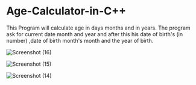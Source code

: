 # Age-Calculator-in-C++
This Program will calculate age in days months and in years. The program ask for current date month and year and after this his date of birth's (in number) ,date of birth month's month and the year of birth.




![Screenshot (16)](https://user-images.githubusercontent.com/68479220/163302071-40551a73-5b98-4160-851b-b170f0213f24.png)




![Screenshot (15)](https://user-images.githubusercontent.com/68479220/163302074-05cfd3ca-d3da-48f4-8acb-5b049966b4bd.png)




![Screenshot (14)](https://user-images.githubusercontent.com/68479220/163302078-1b8cb8e6-b0ca-4440-86d9-6b342ca73665.png)
